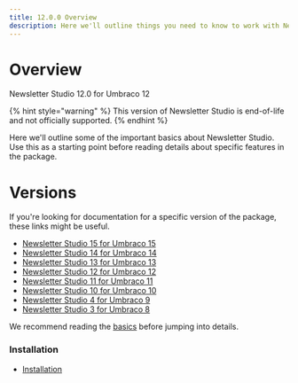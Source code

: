 ```yaml
---
title: 12.0.0 Overview
description: Here we'll outline things you need to know to work with Newsletter Studio
---
```



# Overview

Newsletter Studio 12.0 for Umbraco 12

{% hint style="warning" %}
This version of Newsletter Studio is end-of-life and not officially supported.
{% endhint %}

Here we'll outline some of the important basics about Newsletter Studio. Use this as a starting point before reading details about specific features in the package.

# Versions
If you're looking for documentation for a specific version of the package, these links might be useful.

* [Newsletter Studio 15 for Umbraco 15](../package/15.0.0/)
* [Newsletter Studio 14 for Umbraco 14](../package/14.0.0/)
* [Newsletter Studio 13 for Umbraco 13](../package/13.0.0/)
* [Newsletter Studio 12 for Umbraco 12](../package/12.0.0/)
* [Newsletter Studio 11 for Umbraco 11](../package/11.0.0/)
* [Newsletter Studio 10 for Umbraco 10](../package/10.0.0/)
* [Newsletter Studio 4 for Umbraco 9](../package/4.0.0/)
* [Newsletter Studio 3 for Umbraco 8](../package/3.0.0/)

We recommend reading the [basics](getting-started/basics.md) before jumping into details.

### Installation
* [Installation](getting-started/installation.md)

